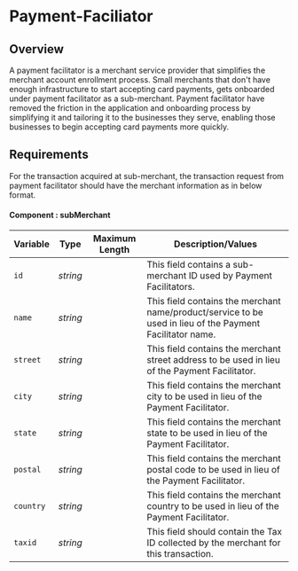 # Payment-Faciliator

## Overview

A payment facilitator is a merchant service provider that simplifies the merchant account enrollment process. Small merchants that don't have enough infrastructure to start accepting card payments, gets onboarded under payment facilitator as a sub-merchant. Payment facilitator have removed the friction in the application and onboarding process by simplifying it and tailoring it to the businesses they serve, enabling those businesses to begin accepting card payments more quickly.

## Requirements

For the transaction acquired at sub-merchant, the transaction request from payment facilitator should have the merchant information as in below format.

#### Component : subMerchant

Variable | Type| Maximum Length | Description/Values|
|---------|----------|----------------|---------|
|`id` | *string* |  | This field contains a sub-merchant ID used by Payment Facilitators. |
|`name` | *string* |  | This field contains the merchant name/product/service to be used in lieu of the Payment Facilitator name. |
|`street` | *string* |  | This field contains the merchant street address to be used in lieu of the Payment Facilitator. |
|`city` | *string* |  | This field contains the merchant city to be used in lieu of the Payment Facilitator. |
|`state` | *string* |  | This field contains the merchant state to be used in lieu of the Payment Facilitator. |
|`postal` | *string* |  | This field contains the merchant postal code to be used in lieu of the Payment Facilitator. |
|`country` | *string* |  | This field contains the merchant country to be used in lieu of the Payment Facilitator. |
|`taxid` | *string* |  | This field should contain the Tax ID collected by the merchant for this transaction. |
